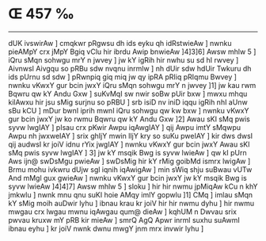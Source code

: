 # Œ 457 ‰
---
dUK ivswirAw ] cmqkwr pRgwsu dh ids eyku qh idRstwieAw ] nwnku
pieAMpY crx jMpY Bgiq vClu hir ibrdu Awip bnwieAw ]4]3]6] Awsw
mhlw 5 ] iQru sMqn sohwgu mrY n jwvey ] jw kY igRih hir nwhu su sd hI
rwvey ] AivnwsI Aivgqu so pRBu sdw nvqnu inrmlw ] nh dUir sdw
hdUir Twkuru dh ids pUrnu sd sdw ] pRwnpiq giq miq jw qy ipRA pRIiq
pRIqmu Bwvey ] nwnku vKwxY gur bcin jwxY iQru sMqn sohwgu mrY n jwvey
]1] jw kau rwm Bqwru qw kY Andu Gxw ] suKvMqI sw nwir soBw pUir bxw
] mwxu mhqu kilAwxu hir jsu sMig surjnu so pRBU ] srb isiD nv iniD
iqqu igRih nhI aUnw sBu kCU ] mDur bwnI iprih mwnI iQru sohwgu qw kw
bxw ] nwnku vKwxY gur bcin jwxY jw ko rwmu Bqwru qw kY Andu Gxw ]2]
Awau sKI sMq pwis syvw lwgIAY ] pIsau crx pKwir Awpu iqAwgIAY ]
qij Awpu imtY sMqwpu Awpu nh jwxweIAY ] srix ghIjY mwin lIjY kry so
suKu pweIAY ] kir dws dwsI qij audwsI kr joiV idnu rYix jwgIAY ]
nwnku vKwxY gur bcin jwxY Awau sKI sMq pwis syvw lwgIAY ] 3] jw kY
msqik Bwg is syvw lwieAw ] qw kI pUrn Aws ijn@ swDsMgu pwieAw ]
swDsMig hir kY rMig goibMd ismrx lwigAw ] Brmu mohu ivkwru dUjw sgl
iqnih iqAwigAw ] min sWiq shju suBwau vUTw And mMgl gux gwieAw ]
nwnku vKwxY gur bcin jwxY jw kY msqik Bwg is syvw lwieAw ]4]4]7]
Awsw mhlw 5 ] sloku ] hir hir nwmu jpMiqAw kCu n khY jmkwlu ]
nwnk mnu qnu suKI hoie AMqy imlY gopwlu ]1] CMq ] imlau sMqn kY sMig
moih auDwir lyhu ] ibnau krau kr joiV hir hir nwmu dyhu ] hir nwmu
mwgau crx lwgau mwnu iqAwgau qum@ dieAw ] kqhUM n Dwvau srix pwvau
kruxw mY pRB kir mieAw ] smrQ AgQ Apwr inrml suxhu suAwmI ibnau
eyhu ] kr joiV nwnk dwnu mwgY jnm mrx invwir lyhu ]
####
